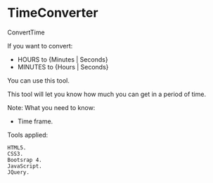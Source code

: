# TimeConverter
ConvertTime

If you want to convert:
* HOURS to {Minutes | Seconds}
* MINUTES to {Hours | Seconds}

You can use this tool.

This tool will let you know how much you can get in a period of time.

Note: What you need to know:

  *  Time frame.

Tools applied:

    HTML5.
    CSS3.
    Bootsrap 4.
    JavaScript.
    JQuery.
